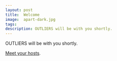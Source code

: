 ```yaml
---
layout: post
title:  Welcome
image:  apart-dark.jpg
tags:   
description: OUTLIERS will be with you shortly.
---
```


OUTLIERS will be with you shortly.

[Meet your hosts](/about/).

